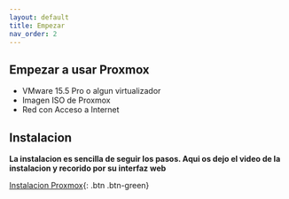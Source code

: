 ```yaml
---
layout: default
title: Empezar
nav_order: 2
---
```


## Empezar a usar Proxmox  

* VMware 15.5 Pro o algun virtualizador
* Imagen ISO de Proxmox
* Red con Acceso a Internet

## Instalacion

**La instalacion es sencilla de seguir los pasos. Aqui os dejo el video de la instalacion y recorido por su interfaz web**

[Instalacion Proxmox](https://youtu.be/9RJEmG5y9kQ){: .btn .btn-green}